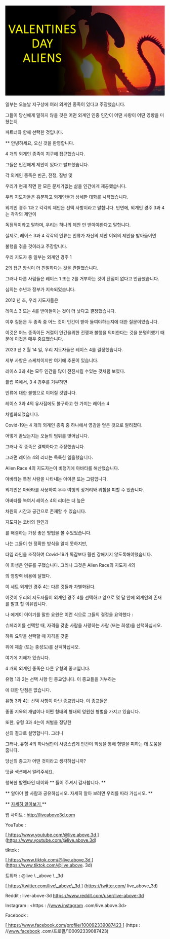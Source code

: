 ![cover photo](../cover.jpg "cover photo")

일부는 오늘날 지구상에 여러 외계인 종족이 있다고 주장했습니다.

그들이 당신에게 말하지 않을 것은 어떤 외계인 인종 인간이 어떤 사랑이 어떤 영향을 미쳤는지

파트너와 함께 선택한 것입니다.

** 안녕하세요, 오신 것을 환영합니다.

4 개의 외계인 종족이 지구에 접근했습니다.

그들은 인간에게 제안이 있다고 발표했습니다.

각 외계인 종족은 빈곤, 전쟁, 질병 및

우리가 현재 직면 한 모든 문제가없는 삶을 인간에게 제공했습니다.

우리 지도자들은 흥분하고 외계인들과 상세한 대화를 시작했습니다.

외계인 경주 1과 2 각각의 제안은 선택 사항이라고 말합니다. 반면에, 외계인 경주 3과 4는 각각의 제안이

독점적이라고 말하며, 우리는 하나의 제안 만 받아야한다고 말합니다.

실제로, 레이스 3과 4 각각의 인류는 인류가 자신의 제안 이외의 제안을 받아들이면

불행을 겪을 것이라고 주장합니다.

우리 지도자 중 일부는 외계인 경주 1

2의 접근 방식이 더 친절하다는 것을 관찰했습니다.

그러나 다른 사람들은 레이스 1 또는 2를 거부하는 것이 단점이 없다고 언급했습니다.

심의는 수년과 정부가 지속되었습니다.

2012 년 초, 우리 지도자들은

레이스 3 또는 4를 받아들이는 것이 더 낫다고 결정했습니다.

이후 질문은 두 종족 중 어느 것이 인간이 받아 들여야하는지에 대한 질문이었습니다.

이것은 어느 종족이든 거절이 인간을위한 전쟁과 불행을 의미한다는 것을 분명히했기 때문에 이것은 매우 중요했습니다.

2023 년 2 월 14 일, 우리 지도자들은 레이스 4를 결정했습니다.

세부 사항은 스케치이지만 여기에 추론이 있습니다.

레이스 3과 4는 모두 인간을 많이 전진시킬 수있는 것처럼 보였다.

플립 쪽에서, 3  4 경주를 거부하면

인류에 대한 불행으로 이어질 것입니다.

레이스 3과 4의 유사점에도 불구하고 한 가지는 레이스 4

차별화되었습니다.

Covid-19는 4 개의 외계인 종족 중 하나에서 영감을 얻은 것으로 알려졌다.

어떻게 끝났는지는 오늘의 범위를 벗어납니다.

그러나 각 종족은 결백하다고 주장했습니다.

그러면 레이스 4의 리더는 독특한 일을했습니다.

Alien Race 4의 지도자는이 비행기에 아바타를 해산했습니다.

아바타는 특정 사람을 나타내는 아이콘 또는 그림입니다.

외계인은 아바타를 사용하여 우주 여행의 장거리와 위험을 피할 수 있습니다.

아바타를 녹여서 레이스 4의 리더는 더 높은

차원의 시간과 공간으로 존재할 수 있습니다.

지도자는 코비의 원인과

를 해결하는 가장 좋은 방법을 볼 수있었습니다.

나는 그들이 한 정확한 방식을 알지 못하지만,

타임 라인을 조작하여 Covid-19가 독감보다 훨씬 강해지지 않도록해야했습니다.

이 희생은 인류를 구했습니다. 그러나 그것은 Alien Race의 지도자 4의

의 영향력 비용에 달했다.

이 세트 외계인 경주 4는 다른 것들과 차별화된다.

이것이 우리의 지도자들이 외계인 경주 4를 선택하고 앞으로 몇 달 안에 외계인의 존재를 발표 할 이유입니다.

나 에게이 이야기를 말한 요원은 이런 식으로 그들의 결정을 요약했다 :

슈페리어를 선택할 때, 자격을 갖춘 사람을 사랑하는 사람 (또는 희생)을 선택하십시오.

하위 요약을 선택할 때 자격을 갖춘

위에 제출 (또는 충성도)를 선택하십시오.

여기에 지혜가 있습니다.

4 개의 외계인 종족은 다른 유형의 종교입니다.

유형 1과 2는 선택 사항 인 종교입니다. 이 종교들을 거부하는

에 대한 단점은 없습니다.

유형 3과 4는 선택 사항이 아닌 종교입니다. 이 종교들은

종종 지옥의 개념이나 어떤 형태의 형태의 영원한 형벌을 가지고 있습니다.

또한, 유형 3과 4는이 처벌을 정당한

신의 결과로 설명합니다. 그러나

그러나, 유형 4의 하나님만이 사랑스럽게 인간이 희생을 통해 형벌을 피하는 데 도움을줍니다.

당신의 종교가 어떤 것이라고 생각하십니까?

댓글 섹션에서 알려주세요.

행복한 발렌타인 데이와 ** 들어 주셔서 감사합니다. **

** 알아야 할 사람과 공유하십시오. 자세히 알아 보려면 우리를 따라 가십시오. **

** <u> 자세히 알아보기 </u> **

웹 사이트 : <http://liveabove3d.com>

YouTube :

[<U> https://www.youtube.com/@live.above.3d </u>] (https://www.youtube.com/@live.above.3d)  

tiktok :

[<u> https://www.tiktok.com/@live.above.3d </u>] (https://www.tiktok.com/@live.above. 3d)

트위터 : @live \ _above \ _3d

[<u> https://twitter.com/live\_above\_3d </u>] (https://twitter.com/ live_above_3d)

Reddit : live-above-3d <https://www.reddit.com/user/live-above-3d>

 Instagram : <https : //www.instagram .com/live.above.3d>

Facebook :

[<u> https://www.facebook.com/profile/100092339087423 </u>] (https : //www.facebook .com/프로필/100092339087423)
